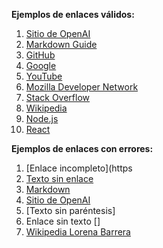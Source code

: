 **Ejemplos de enlaces válidos:**

1. [Sitio de OpenAI](https://www.openai.com)
2. [Markdown Guide](https://www.markdownguide.org)
3. [GitHub](https://github.com)
4. [Google](https://www.google.com)
5. [YouTube](https://www.youtube.com)
6. [Mozilla Developer Network](https://developer.mozilla.org)
7. [Stack Overflow](https://stackoverflow.com)
8. [Wikipedia](https://www.wikipedia.org)
9. [Node.js](https://nodejs.org)
10. [React](https://reactjs.org)


**Ejemplos de enlaces con errores:**

1. [Enlace incompleto](https
2. [Texto sin enlace]()
3. [Markdown](https://markdownguide.org)
4. [Sitio de OpenAI](https://wwww.openaii/com)
5. [Texto sin paréntesis]
6. Enlace sin texto []
7. [Wikipedia Lorena Barrera](https://es.wikipedia.org/wiki/LorenaBarrera)